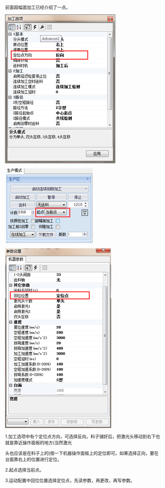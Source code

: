 前面超幅面加工已经介绍了一点。

![](/assets/AnchorPointProcess1.png)

![](/assets/AnchorPointProcess2.png)

![](/assets/AnchorPointProcess3.png)

1.加工选项中有个定位点方向，可选择反向，料子铺好后，把激光头移动到右下也就是靠近操作面板的地方\(当然激光

头也应该是在料子上的\)按一下机器操作面板上的定位即可。如果选择正向，要在台面靠右上的位置进行定位。

2.起点选择当前点。

3.运动配置中回位位置选择定位点，先读参数，再更改，再写参数。


